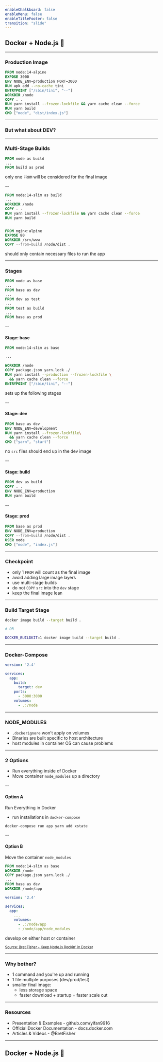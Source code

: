 ```yaml
---
enableChalkboard: false
enableMenu: false
enableTitleFooter: false
transition: "slide"
---
```


## Docker + Node.js 🤔

---

### Production Image

```Dockerfile
FROM node:14-alpine
EXPOSE 3000
ENV NODE_ENV=production PORT=3000
RUN apk add --no-cache tini
ENTRYPOINT ["/sbin/tini", "--"]
WORKDIR /node
COPY . .
RUN yarn install --frozen-lockfile && yarn cache clean --force
RUN yarn build
CMD ["node", "dist/index.js"]
```

---

### But what about DEV?

---

### Multi-Stage Builds

```Dockerfile
FROM node as build
...
FROM build as prod
```

<span class="fragment">only one `FROM` will be considered for the final image</span>

--

<!-- .slide: data-transition="convex" -->

```Dockerfile
FROM node:14-slim as build
...
WORKDIR /node
COPY . .
RUN yarn install --frozen-lockfile && yarn cache clean --force
RUN yarn build


FROM nginx:alpine
EXPOSE 80
WORKDIR /srv/www
COPY --from=build /node/dist .
```

<span class="fragment">should only contain necessary files to run the app</span>

---

### Stages

```Dockerfile
FROM node as base
...
FROM base as dev
...
FROM dev as test
...
FROM test as build
...
FROM base as prod
```

--

<!-- .slide: data-transition="convex" -->
#### Stage: base

```Dockerfile
FROM node:14-slim as base

...

WORKDIR /node
COPY package.json yarn.lock ./
RUN yarn install --production --frozen-lockfile \
  && yarn cache clean --force
ENTRYPOINT ["/sbin/tini", "--"]
```

<span class="fragment">sets up the following stages</span>

--

<!-- .slide: data-transition="convex" -->
#### Stage: dev

```Dockerfile
FROM base as dev
ENV NODE_ENV=development
RUN yarn install --frozen-lockfile\
  && yarn cache clean --force
CMD ["yarn", "start"]
```

<span class="fragment">no `src` files should end up in the dev image</span>

--

<!-- .slide: data-transition="convex" -->
#### Stage: build

```Dockerfile
FROM dev as build
COPY . .
ENV NODE_ENV=production
RUN yarn build
```

--

<!-- .slide: data-transition="convex" -->
#### Stage: prod

```Dockerfile
FROM base as prod
ENV NODE_ENV=production
COPY --from=build /node/dist .
USER node
CMD ["node", "index.js"]
```

---

### Checkpoint

- <span class="fragment">only 1 `FROM` will count as the final image</span>
- <span class="fragment">avoid adding large image layers</span>
- <span class="fragment">use multi-stage builds</span>
- <span class="fragment">do not `COPY` `src` into the `dev` stage</span>
- <span class="fragment">keep the final image lean</span>

---

### Build Target Stage

```sh
docker image build --target build .

# OR

DOCKER_BUILDKIT=1 docker image build --target build .
```

---

### Docker-Compose

```yml
version: '2.4'

services:
  app:
    build:
      target: dev
    ports:
      - 3000:3000
    volumes:
      - .:/node
```

---

### NODE_MODULES

- <span class="fragment">`.dockerignore` won't apply on volumes</span>
- <span class="fragment">Binaries are built specific to host architecture</span>
- <span class="fragment">host modules in container OS can cause problems</span>

---

### 2 Options

- <span class="fragment">Run everything inside of Docker</span>
- <span class="fragment">Move container `node_modules` up a directory</span>

--

<!-- .slide: data-transition="convex" -->
#### Option A

Run Everything in Docker

- run installations in `docker-compose`

```sh
docker-compose run app yarn add xstate
```

--

<!-- .slide: data-transition="convex" -->
#### Option B

Move the container `node_modules`

```Dockerfile
FROM node:14-slim as base
WORKDIR /node
COPY package.json yarn.lock ./
...
FROM base as dev
WORKDIR /node/app
```

```yml
version: '2.4'

services:
  app:
    ...
    volumes:
      - .:/node/app
      - /node/app/node_modules
```

<span class="fragment">develop on either host or container</span>

<small>[Source: Bret Fisher - Keep Node.js Rockin' in Docker](https://www.docker.com/blog/keep-nodejs-rockin-in-docker/)</small>

---

### Why bother?

- <span class="fragment">1 command and you're up and running</span>
- <span class="fragment">1 file multiple purposes (dev/prod/test)</span>
- <span class="fragment">smaller final image:</span>
  - <span class="fragment">less storage space</span>
  - <span class="fragment">faster download + startup = faster scale out</span>

---

### Resources

- Presentation & Examples - github.com/yifan9916
- Official Docker Documentation - docs.docker.com
- Articles & Videos - @BretFisher

---

## Docker + Node.js 🤩